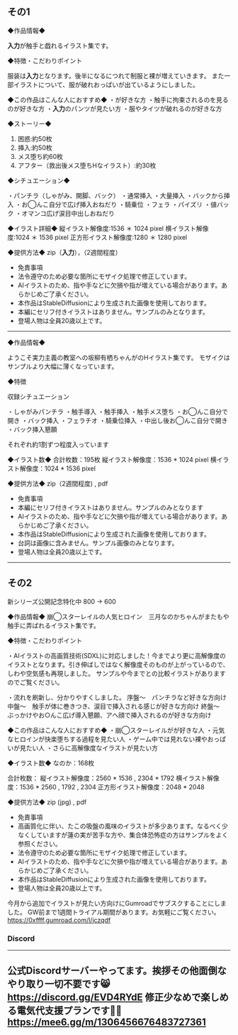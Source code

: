 ## その1

◆作品情報◆

**入力**が触手と戯れるイラスト集です。

◆特徴・こだわりポイント

服装は**入力**となります。後半になるにつれて制服と裸が増えていきます。
また一部イラストについて、服が破れおっぱいが出ているようにしました。

◆この作品はこんな人におすすめ◆
・が好きな方
・触手に拘束されるのを見るのが好きな方
・**入力**のパンツが見たい方
・服やタイツが破れるのが好きな方

◆ストーリー◆
1. 困惑:約50枚
2. 挿入:約50枚
3. メス堕ち約60枚
4. アフター（救出後メス堕ちHなイラスト）:約30枚

◆シチュエーション◆

・パンチラ（しゃがみ、開脚、バック）
・通常挿入
・大量挿入
・バックから挿入
・お◯んこ自分で広げ挿入おねだり
・騎乗位
・フェラ
・パイズリ
・値バック
・オマンコ広げ涙目中出しおねだり

◆イラスト詳細◆
縦イラスト解像度:1536 ＊ 1024 pixel
横イラスト解像度:1024 ＊ 1536 pixel
正方形イラスト解像度:1280 ＊ 1280 pixel

◆提供方法◆
zip（**入力**），（2週間程度）

- 免責事項
 - 法令遵守のため必要な箇所にモザイク処理で修正しています。
 - AIイラストのため、指や手などに欠損や指が増えている場合があります。あらかじめご了承ください。
 - 本作品はStableDiffusionにより生成された画像を使用しております。
- 本編にセリフ付きイラストはありません。サンプルのみとなります。
 - 登場人物は全員20歳以上です。

---

◆作品情報◆

ようこそ実力主義の教室への坂柳有栖ちゃんがのHイラスト集です。
モザイクはサンプルより大幅に薄くなっています。

◆特徴

収録シチュエーション

・しゃがみパンチラ
・触手導入
・触手挿入
・触手メス堕ち
・お◯んこ自分で開き
・バック挿入
・フェラチオ
・騎乗位挿入
・中出し後お◯んこ自分で開き
・バック挿入懇願

それぞれ約1割ずつ程度入っています


◆イラスト数◆
合計枚数：195枚
縦イラスト解像度：1536 * 1024 pixel
横イラスト解像度：1024 * 1536 pixel

◆提供方法◆
zip（2週間程度) , pdf 

- 免責事項
 - 本編にセリフ付きイラストはありません。サンプルのみとなります
 - AIイラストのため、指や手などに欠損や指が増えている場合があります。あらかじめご了承ください。
 - 本作品はStableDiffusionにより生成された画像を使用しております。
 - 台詞は画像に含みません。サンプル画像のみとなります。
 - 登場人物は全員20歳以上です。


---

## その2
新シリーズ公開記念特化中 800 → 600

◆作品情報◆
崩◯スターレイルの人気ヒロイン　三月なのかちゃんがまたもや触手に弄ばれるイラスト集です。

◆特徴・こだわりポイント

・AIイラストの高画質技術(SDXL)に対応しました！今までより更に高解像度のイラストとなります。引き伸ばしではなく解像度そのものが上がっているので、しわや空気感も再現しました。
サンプルや今までとの比較イラストがありますのでご覧ください。

・流れを刷新し、分かりやすくしました。
序盤〜　パンチラなど好きな方向け
中盤〜　触手が体に巻きつき、涙目で挿入される感じが好きな方向け
終盤〜　ぶっかけやお○んこ広げ導入懇願、アヘ顔で挿入されるのが好きな方向け

◆この作品はこんな人におすすめ◆
・崩◯スターレイルがが好きな人
・元気なヒロインが快楽堕ちする過程を見たい人
・ゲーム中では見れない裸やおっぱいが見たい人
・さらに高解像度なイラストが見たい方

◆イラスト数◆
なのか：168枚

合計枚数：
縦イラスト解像度：2560 * 1536 , 2304 * 1792 
横イラスト解像度：1536 * 2560 ,  1792 , 2304
正方形イラスト解像度：2048 * 2048

◆提供方法◆
zip (jpg) , pdf 

- 免責事項
- 高画質化に伴い、たこの吸盤の風味のイラストが多少あります。なるべく少なくしていますが蓮の実が苦手な方や、集合体恐怖症の方はサンプルをよく参照ください。
 - 法令遵守のため必要な箇所にモザイク処理で修正しています。
 - AIイラストのため、指や手などに欠損や指が増えている場合があります。あらかじめご了承ください。
 - 本作品はStableDiffusionにより生成された画像を使用しております。 
- 登場人物は全員20歳以上です。


今月から追加でイラストが見たい方向けにGumroadでサブスクすることにしました。
GW前まで1週間トライアル期間があります。お気軽にご覧ください。
https://0xffff.gumroad.com/l/jczqdf




### Discord

---
公式Discordサーバーやってます。挨拶その他面倒なやり取り一切不要です😸
https://discord.gg/EVD4RYdE
修正少なめで楽しめる電気代支援プランです🙇‍♂️
https://mee6.gg/m/1306456676483727361
---
